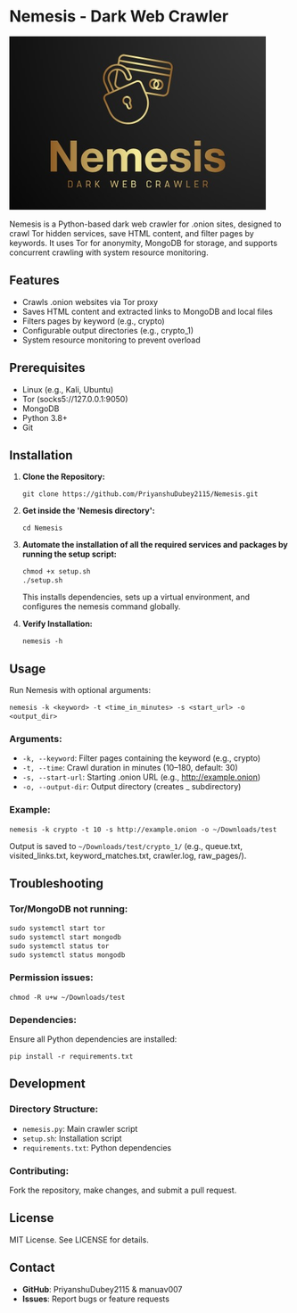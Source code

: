 # Nemesis - Dark Web Crawler

![Nemesis Banner](images/nemesis-logo.png)

Nemesis is a Python-based dark web crawler for .onion sites, designed to crawl Tor hidden services, save HTML content, and filter pages by keywords. It uses Tor for anonymity, MongoDB for storage, and supports concurrent crawling with system resource monitoring.

## Features

- Crawls .onion websites via Tor proxy
- Saves HTML content and extracted links to MongoDB and local files
- Filters pages by keyword (e.g., crypto)
- Configurable output directories (e.g., crypto_1)
- System resource monitoring to prevent overload

## Prerequisites

- Linux (e.g., Kali, Ubuntu)
- Tor (socks5://127.0.0.1:9050)
- MongoDB
- Python 3.8+
- Git

## Installation

1. **Clone the Repository:**
   ```
   git clone https://github.com/PriyanshuDubey2115/Nemesis.git
   ```

2. **Get inside the 'Nemesis directory':**
   ```
   cd Nemesis
   ```

3. **Automate the installation of all the required services and packages by running the setup script:**
   ```
   chmod +x setup.sh
   ./setup.sh
   ```
   
   This installs dependencies, sets up a virtual environment, and configures the nemesis command globally.

4. **Verify Installation:**
   ```
   nemesis -h
   ```

## Usage

Run Nemesis with optional arguments:
```
nemesis -k <keyword> -t <time_in_minutes> -s <start_url> -o <output_dir>
```

### Arguments:
- `-k, --keyword`: Filter pages containing the keyword (e.g., crypto)
- `-t, --time`: Crawl duration in minutes (10–180, default: 30)
- `-s, --start-url`: Starting .onion URL (e.g., http://example.onion)
- `-o, --output-dir`: Output directory (creates <keyword>_<number> subdirectory)

### Example:
```
nemesis -k crypto -t 10 -s http://example.onion -o ~/Downloads/test
```

Output is saved to `~/Downloads/test/crypto_1/` (e.g., queue.txt, visited_links.txt, keyword_matches.txt, crawler.log, raw_pages/).

## Troubleshooting

### Tor/MongoDB not running:
```
sudo systemctl start tor
sudo systemctl start mongodb
sudo systemctl status tor
sudo systemctl status mongodb
```

### Permission issues:
```
chmod -R u+w ~/Downloads/test
```

### Dependencies:
Ensure all Python dependencies are installed:
```
pip install -r requirements.txt
```

## Development

### Directory Structure:
- `nemesis.py`: Main crawler script
- `setup.sh`: Installation script
- `requirements.txt`: Python dependencies

### Contributing:
Fork the repository, make changes, and submit a pull request.

## License

MIT License. See LICENSE for details.

## Contact

- **GitHub**: PriyanshuDubey2115 & manuav007
- **Issues**: Report bugs or feature requests
